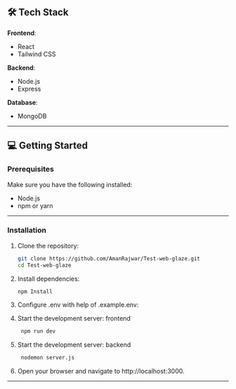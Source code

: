 

## 🛠️ Tech Stack

**Frontend**:
- React
- Tailwind CSS

**Backend**:
- Node.js 
- Express 

**Database**:
- MongoDB 

---

## 💻 Getting Started

### Prerequisites

Make sure you have the following installed:
- Node.js
- npm or yarn

---

### Installation

1. Clone the repository:

   ```bash
   git clone https://github.com/AmanRajwar/Test-web-glaze.git
   cd Test-web-glaze

2. Install dependencies:

   ```bash
   npm Install

3. Configure .env with help of .example.env:

   
4. Start the development server: frontend

   ```bash
    npm run dev

   
5. Start the development server: backend

   ```bash
    nodemon server.js 
   

6. Open your browser and navigate to http://localhost:3000.

---




   
